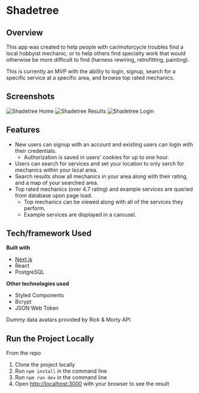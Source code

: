 # Shadetree #

## Overview ##
This app was created to help people with car/motorcycle troubles find a local hobbyist mechanic, or to help others find specialty work that would otherwise be more difficult to find (harness rewiring, retrofitting, painting).

This is currently an MVP with the ability to login, signup, search for a specific service at a specific area, and browse top rated mechanics.

## Screenshots ##
![Shadetree Home](https://shadetree-project.s3-us-west-1.amazonaws.com/Shadetree_home.png)
![Shadetree Results](https://shadetree-project.s3-us-west-1.amazonaws.com/Shadetree_results.png)
![Shadetree Login](https://shadetree-project.s3-us-west-1.amazonaws.com/Shadetree_login.png)

## Features ##
- New users can signup with an account and existing users can login with their credentials.
  - Authorization is saved in users' cookies for up to one hour.
- Users can search for services and set your location to only serch for mechanics within your local area.
- Search results show all mechanics in your area along with their rating, and a map of your searched area.
- Top rated mechanics (over 4.7 rating) and example services are queried from database upon page load.
  - Top mechanics can be viewed along with all of the services they perform.
  - Example services are displayed in a carousel.

## Tech/framework Used ##
__Built with__
- [Next.js](https://nextjs.org)
- React
- PostgreSQL

__Other technologies used__
- Styled Components
- Bcrypt
- JSON Web Token

Dummy data avatars provided by Rick & Morty API

## Run the Project Locally ##
From the repo
1. Clone the project locally
2. Run ```npm install``` in the command line
3. Run ```npm run dev``` in the command line
4. Open [http://localhost:3000](http://localhost:3000) with your browser to see the result

